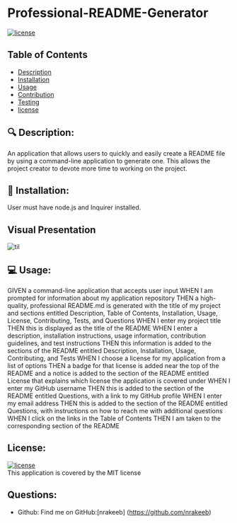 # Professional-README-Generator

  [![license](https://img.shields.io/badge/license-MIT-green)](https://shields.io)

  ## Table of Contents
  - [Description](#-description)
  - [Installation](#-installation)
  - [Usage](#-usage)
  - [Contribution](#-contribution)
  - [Testing](#-testing)
  - [license](#license)

 
  ## 🔍 Description:
  An application that allows users to quickly and easily create a README file by using a command-line application to generate one. This allows the project creator to devote more time to working on the project.

 
  ## 💾 Installation:
  User must have node.js and Inquirer installed.

  
  ## Visual Presentation
  ![til](../src/presentation.gif)

  
  ## 💻 Usage:
GIVEN a command-line application that accepts user input
WHEN I am prompted for information about my application repository
THEN a high-quality, professional README.md is generated with the title of my project and sections entitled Description, Table of Contents, Installation, Usage, License, Contributing, Tests, and Questions
WHEN I enter my project title
THEN this is displayed as the title of the README
WHEN I enter a description, installation instructions, usage information, contribution guidelines, and test instructions
THEN this information is added to the sections of the README entitled Description, Installation, Usage, Contributing, and Tests
WHEN I choose a license for my application from a list of options
THEN a badge for that license is added near the top of the README and a notice is added to the section of the README entitled License that explains which license the application is covered under
WHEN I enter my GitHub username
THEN this is added to the section of the README entitled Questions, with a link to my GitHub profile
WHEN I enter my email address
THEN this is added to the section of the README entitled Questions, with instructions on how to reach me with additional questions
WHEN I click on the links in the Table of Contents
THEN I am taken to the corresponding section of the README


  ## License:
  [![license](https://img.shields.io/badge/license-MIT-green)](https://shields.io)
  <br/>
  This application is covered by the MIT license



  ## Questions:

  - Github: 
  Find me on GitHub:[nrakeeb] (https://github.com/nrakeeb)
  
  
